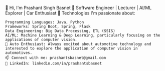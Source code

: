 👋 Hi, I'm Prashant Singh Basnet
🌱 Software Engineer | Lecturer | AI/ML Explorer | Car Enthusiast
🔧 Technologies I'm passionate about:

    Programming Languages: Java, Python
    Frameworks: Spring Boot, Spring, Flask 
    Data Engineering: Big Data Processing, ETL (SSIS)
    AI/ML: Machine Learning & Deep Learning, particularly focusing on the applications of computer vision.
    🚗 Auto Enthusiast: Always excited about automotive technology and interested to explore the application of computer vision in automotives.
    📫 Connect with me: prashantsbasnet@gmail.com
    🔗 LinkedIn: linkedin.com/in/prashantsbasnet
  

<!---
PrashantSBasnet/PrashantSBasnet is a ✨ special ✨ repository because its `README.md` (this file) appears on your GitHub profile.
You can click the Preview link to take a look at your changes.
--->



